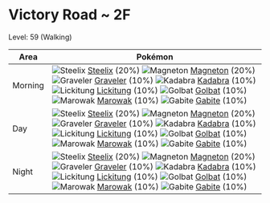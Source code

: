 # Victory Road ~ 2F
Level: 59 (Walking)

Area       | Pokémon
---        | ---
Morning    | ![][208]  [Steelix] (20%) ![][082]  [Magneton] (20%) ![][075]  [Graveler] (10%)  ![][064]  [Kadabra] (10%) ![][108]  [Lickitung] (10%) ![][042]  [Golbat] (10%)  ![][105]  [Marowak] (10%) ![][444]  [Gabite] (10%)
Day        | ![][208]  [Steelix] (20%) ![][082]  [Magneton] (20%) ![][075]  [Graveler] (10%)  ![][064]  [Kadabra] (10%) ![][108]  [Lickitung] (10%) ![][042]  [Golbat] (10%)  ![][105]  [Marowak] (10%) ![][444]  [Gabite] (10%)
Night      | ![][208]  [Steelix] (20%) ![][082]  [Magneton] (20%) ![][075]  [Graveler] (10%)  ![][064]  [Kadabra] (10%) ![][108]  [Lickitung] (10%) ![][042]  [Golbat] (10%)  ![][105]  [Marowak] (10%) ![][444]  [Gabite] (10%)


[042]: https://raw.githubusercontent.com/PokeAPI/sprites/master/sprites/pokemon/42.png "Golbat"
[064]: https://raw.githubusercontent.com/PokeAPI/sprites/master/sprites/pokemon/64.png "Kadabra"
[075]: https://raw.githubusercontent.com/PokeAPI/sprites/master/sprites/pokemon/75.png "Graveler"
[082]: https://raw.githubusercontent.com/PokeAPI/sprites/master/sprites/pokemon/82.png "Magneton"
[105]: https://raw.githubusercontent.com/PokeAPI/sprites/master/sprites/pokemon/105.png "Marowak"
[108]: https://raw.githubusercontent.com/PokeAPI/sprites/master/sprites/pokemon/108.png "Lickitung"
[208]: https://raw.githubusercontent.com/PokeAPI/sprites/master/sprites/pokemon/208.png "Steelix"
[444]: https://raw.githubusercontent.com/PokeAPI/sprites/master/sprites/pokemon/444.png "Gabite"
[Golbat]: /pokemon_changes/042/
[Kadabra]: /pokemon_changes/064/
[Graveler]: /pokemon_changes/075/
[Magneton]: /pokemon_changes/082/
[Marowak]: /pokemon_changes/105/
[Lickitung]: /pokemon_changes/108/
[Steelix]: /pokemon_changes/208/
[Gabite]: /pokemon_changes/444/
